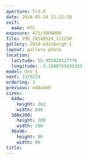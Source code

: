 ```yaml
---
aperture: f/2.0
date: 2014-05-24 11:12:39
exif:
  make: HTC
exposure: 475/1000000
file: IMG_20140524_111238
gallery: 2014-edinburgh-1
layout: gallery-photo
location:
  latitude: 55.955028527778
  longitude: -3.2088765833333
model: One S
next: 1370224
ordering: 1
previous: e00a4e9
sizes:
  640w:
    height: 362
    width: 640
  200x200:
    height: 200
    width: 200
  96x96:
    height: 96
    width: 96
title: 
---
```

